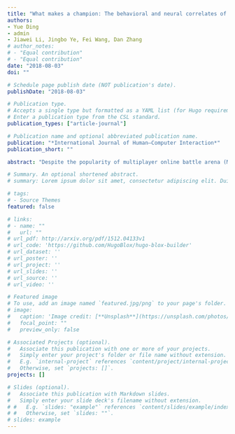 ```yaml
---
title: "What makes a champion: The behavioral and neural correlates of expertise in multiplayer online battle arena games"
authors:
- Yue Ding
- admin
- Jiawei Li, Jingbo Ye, Fei Wang, Dan Zhang
# author_notes:
# - "Equal contribution"
# - "Equal contribution"
date: "2018-08-03"
doi: ""

# Schedule page publish date (NOT publication's date).
publishDate: "2018-08-03"

# Publication type.
# Accepts a single type but formatted as a YAML list (for Hugo requirements).
# Enter a publication type from the CSL standard.
publication_types: ["article-journal"]

# Publication name and optional abbreviated publication name.
publication: "*International Journal of Human–Computer Interaction*"
publication_short: ""

abstract: "Despite the popularity of multiplayer online battle arena (MOBA) games, academic research on MOBA is still very limited. The current study aimed to fill this gap by exploring the behavioral and neural correlates of expertise for the most popular MOBA game, League of Legends (LOL). Three groups of LOL players with different expertise levels were recruited, including professional players, background-matched trainees, and age-matched students with no systematic LOL trainings. A series of behavioral tests and questionnaires was used to evaluate their general cognitive skills and their LOL-specific abilities were extracted from the neural activities (Electroencephalographs (EEG)s and Electrocardiographs (ECG)s) recorded during LOL matches. Using the behavioral features, both the students and the trainees could be significantly separated from the professional players (trainees vs. professional players, 61.11%; students vs. professional players, 66.67%), whereas the students and the trainees cannot be distinguished. Using the neural features, all three groups could be well separated with higher classification accuracies (students vs. trainees: 88.24%; trainees vs. professional players, 93.33%; students vs. professional players, 93.75%). The most contributing behavioral and neural indices were revealed as well, including multiple-object tracking capability, mental concentration, visuospatial attention ability, etc. The authors’ results for the first time showed the possibility of recognizing MOBA expertise using both behavioral and neural measurements and provided a framework for evaluation, selection, and training of professional MOBA players."

# Summary. An optional shortened abstract.
# summary: Lorem ipsum dolor sit amet, consectetur adipiscing elit. Duis posuere tellus ac convallis placerat. Proin tincidunt magna sed ex sollicitudin condimentum.

# tags:
# - Source Themes
featured: false

# links:
# - name: ""
#   url: ""
# url_pdf: http://arxiv.org/pdf/1512.04133v1
# url_code: 'https://github.com/HugoBlox/hugo-blox-builder'
# url_dataset: ''
# url_poster: ''
# url_project: ''
# url_slides: ''
# url_source: ''
# url_video: ''

# Featured image
# To use, add an image named `featured.jpg/png` to your page's folder. 
# image:
#   caption: 'Image credit: [**Unsplash**](https://unsplash.com/photos/jdD8gXaTZsc)'
#   focal_point: ""
#   preview_only: false

# Associated Projects (optional).
#   Associate this publication with one or more of your projects.
#   Simply enter your project's folder or file name without extension.
#   E.g. `internal-project` references `content/project/internal-project/index.md`.
#   Otherwise, set `projects: []`.
projects: []

# Slides (optional).
#   Associate this publication with Markdown slides.
#   Simply enter your slide deck's filename without extension.
# #   E.g. `slides: "example"` references `content/slides/example/index.md`.
# #   Otherwise, set `slides: ""`.
# slides: example
---
```


<!-- {{% callout note %}}
Click the *Cite* button above to demo the feature to enable visitors to import publication metadata into their reference management software.
{{% /callout %}}

{{% callout note %}}
Create your slides in Markdown - click the *Slides* button to check out the example.
{{% /callout %}}

Add the publication's **full text** or **supplementary notes** here. You can use rich formatting such as including [code, math, and images](https://docs.hugoblox.com/content/writing-markdown-latex/). -->
